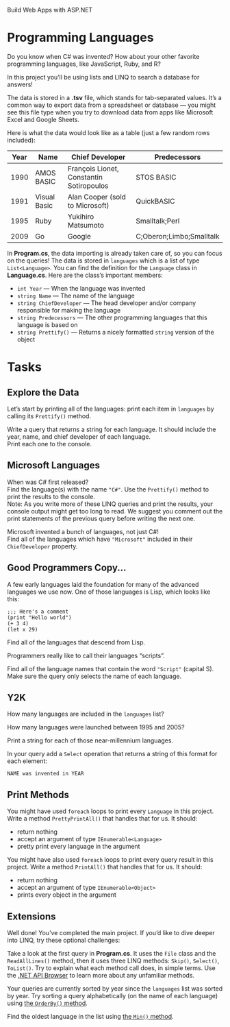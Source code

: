Build Web Apps with ASP.NET

# Programming Languages

Do you know when C# was invented? How about your other favorite
programming languages, like JavaScript, Ruby, and R?

In this project you’ll be using lists and LINQ to search a database for
answers!

The data is stored in a **.tsv** file, which stands for tab-separated
values. It’s a common way to export data from a spreadsheet or database
— you might see this file type when you try to download data from apps
like Microsoft Excel and Google Sheets.

Here is what the data would look like as a table (just a few random rows
included):

| Year | Name         | Chief Developer                          | Predecessors             |
|------|--------------|------------------------------------------|--------------------------|
| 1990 | AMOS BASIC   | François Lionet, Constantin Sotiropoulos | STOS BASIC               |
| 1991 | Visual Basic | Alan Cooper (sold to Microsoft)          | QuickBASIC               |
| 1995 | Ruby         | Yukihiro Matsumoto                       | Smalltalk;Perl           |
| 2009 | Go           | Google                                   | C;Oberon;Limbo;Smalltalk |

In **Program.cs**, the data importing is already taken care of, so you
can focus on the queries! The data is stored in `languages` which is a
list of type `List<Language>`. You can find the definition for the
`Language` class in **Language.cs**. Here are the class’s important
members:

- `int Year` — When the language was invented
- `string Name` — The name of the language
- `string ChiefDeveloper` — The head developer and/or company
  responsible for making the language
- `string Predecessors` — The other programming languages that this
  language is based on
- `string Prettify()` — Returns a nicely formatted `string` version of
  the object

# Tasks


## Explore the Data

Let’s start by printing all of the languages: print each item in `languages` by calling its `Prettify()` method.

Write a query that returns a string for each language. It should include
the year, name, and chief developer of each language.  
Print each one to the console.

## Microsoft Languages

When was C# first released?  
Find the language(s) with the name `"C#"`. Use the `Prettify()` method
to print the results to the console.  
Note: As you write more of these LINQ queries and print the results,
your console output might get too long to read. We suggest you comment
out the print statements of the previous query before writing the next
one.

Microsoft invented a bunch of languages, not just C#!  
Find all of the languages which have `"Microsoft"` included in their
`ChiefDeveloper` property.

## Good Programmers Copy...

A few early languages laid the foundation for many of the advanced
languages we use now. One of those languages is Lisp, which looks like
this:  
  ``` styles_pre__Vzth4
  ;;; Here's a comment
  (print "Hello world")
  (+ 3 4)
  (let x 29)
  ```
  Find all of the languages that descend from Lisp.

Programmers really like to call their languages “scripts”.

Find all of the language names that contain the word `"Script"` (capital
S). Make sure the query only selects the name of each language.

## Y2K

How many languages are included in the `languages` list?

How many languages were launched between 1995 and 2005?

Print a string for each of those near-millennium languages.

In your query add a `Select` operation that returns a string of this
format for each element:

``` styles_pre__Vzth4
NAME was invented in YEAR
```

## Print Methods

You might have used `foreach` loops to print every `Language` in this
project. Write a method `PrettyPrintAll()` that handles that for us. It
should:

- return nothing
- accept an argument of type `IEnumerable<Language>`
- pretty print every language in the argument

You might have also used `foreach` loops to print every query result in
this project. Write a method `PrintAll()` that handles that for us. It
should:

- return nothing
- accept an argument of type `IEnumerable<Object>`
- prints every object in the argument

## Extensions

Well done! You’ve completed the main project. If you’d like to dive
deeper into LINQ, try these optional challenges:

Take a look at the first query in **Program.cs**. It uses the `File`
class and the `ReadAllLines()` method, then it uses three LINQ methods:
`Skip()`, `Select()`, `ToList()`. Try to explain what each method call
does, in simple terms. Use the [.NET API
Browser](https://docs.microsoft.com/en-us/dotnet/api/?view=netcore-3.1)
to learn more about any unfamiliar methods.

Your queries are currently sorted by year since the `languages` list was
sorted by year. Try sorting a query alphabetically (on the name of each
language) using [the `OrderBy()`
method](https://docs.microsoft.com/en-us/dotnet/api/system.linq.enumerable.orderby).

Find the oldest language in the list using [the `Min()`
method](https://docs.microsoft.com/en-us/dotnet/api/system.linq.enumerable.min).
